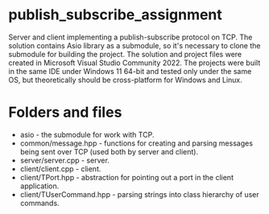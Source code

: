 # publish_subscribe_assignment
Server and client implementing a publish-subscribe protocol on TCP.
The solution contains Asio library as a submodule, so it's necessary to clone the submodule for building the project.
The solution and project files were created in Microsoft Visual Studio Community 2022.
The projects were built in the same IDE under Windows 11 64-bit and tested only under the same OS, but theoretically should be cross-platform for Windows and Linux.

# Folders and files
- asio - the submodule for work with TCP.
- common/message.hpp - functions for creating and parsing messages being sent over TCP (used both by server and client).
- server/server.cpp - server.
- client/client.cpp - client.
- client/TPort.hpp - abstraction for pointing out a port in the client application.
- client/TUserCommand.hpp - parsing strings into class hierarchy of user commands.
